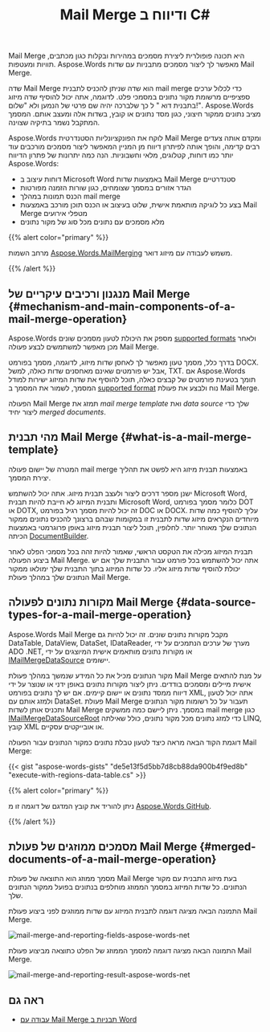 ﻿---
title: Mail Merge ודיווח ב C#
second_title: Aspose.Words עבור .NET
articleTitle: Mail Merge ודיווח
linktitle: Mail Merge ודיווח
type: docs
description: "Mail Merge היא תכונה פופולרית ליצירת מסמכים במהירות באמצעות C#. Aspose.Words עבור .NET לוקח את הפונקציונליות הסטנדרטית Mail Merge ומקדם אותה צעדים רבים קדימה, והופך אותה לפיתרון דיווח מן המניין המאפשר לך ליצור מסמכים מורכבים עוד יותר כגון דוחות, קטלוגים, מלאי וחשבוניות."
keywords: "how to use Mail Merge c#"
weight: 30
url: /he/net/mail-merge-and-reporting/
timestamp: 2024-07-11-08-07-06
---

Mail Merge היא תכונה פופולרית ליצירת מסמכים במהירות ובקלות כגון מכתבים, תוויות ומעטפות. Aspose.Words מאפשר לך ליצור מסמכים מתבניות עם שדות Mail Merge.

שדה Mail Merge הוא שדה שניתן להכניס לתבנית mail merge כדי לכלול ערכים ספציפיים מרשומת מקור נתונים במסמכי פלט. לדוגמה, אתה יכול להוסיף שדה מיזוג בתבנית דוא " ל כך שלברכה יהיה שם פרטי של הנמען ולא "שלום!". Aspose.Words מציב נתונים ממקור חיצוני, כגון מסד נתונים או קובץ, בשדות אלה ומעצב אותם. המסמך המתקבל נשמר בתיקיה שצוינה.

Aspose.Words לוקח את הפונקציונליות הסטנדרטית Mail Merge ומקדם אותה צעדים רבים קדימה, והופך אותה לפיתרון דיווח מן המניין המאפשר ליצור מסמכים מורכבים עוד יותר כמו דוחות, קטלוגים, מלאי וחשבוניות. הנה כמה יתרונות של פתרון הדיווח Aspose.Words:

- דוחות עיצוב ב Microsoft Word באמצעות שדות Mail Merge סטנדרטיים
- הגדר אזורים במסמך שצומחים, כגון שורות הזמנה מפורטות
- הכנס תמונות במהלך mail merge
- בצע כל לוגיקה מותאמת אישית, שלוט בעיצוב או הכנס תוכן מורכב באמצעות Mail Merge מטפלי אירועים
- מלא מסמכים עם נתונים מכל סוג של מקור נתונים

{{% alert color="primary" %}}

מרחב השמות [Aspose.Words.MailMerging](https://reference.aspose.com/words/net/aspose.words.mailmerging/) משמש לעבודה עם מיזוג דואר.

{{% /alert %}}

## מנגנון ורכיבים עיקריים של Mail Merge {#mechanism-and-main-components-of-a-mail-merge-operation}

Aspose.Words מספק את היכולת לטעון מסמכים שונים [supported formats](https://reference.aspose.com/words/net/aspose.words/loadformat/) ולאחר מכן מאפשר למשתמשים לבצע פעולה Mail Merge.

בדרך כלל, מסמך טעון מאפשר לך לאחסן שדות מיזוג, לדוגמה, מסמך בפורמט DOCX. אבל יש פורמטים שאינם מאחסנים שדות כאלה, למשל, TXT. אם Aspose.Words תומך בטעינת פורמטים של קבצים כאלה, תוכל להוסיף את שדות המיזוג ישירות למודל המסמך, לשמור את המסמך ב [supported format](https://reference.aspose.com/words/net/aspose.words/saveformat/) נוח ולבצע את פעולת Mail Merge.

הפעולה Mail Merge תמזג את *mail merge template* ואת *data source* שלך כדי ליצור יחיד *merged documents*.

## מהי תבנית Mail Merge {#what-is-a-mail-merge-template}

המטרה של יישום פעולה mail merge באמצעות תבנית מיזוג היא לפשט את תהליך יצירת המסמך.

ישנן מספר דרכים ליצור ולעצב תבנית מיזוג. אתה יכול להשתמש Microsoft Word, ותבנית המיזוג לא חייבת להיות תבנית Microsoft Word, כלומר מסמך בפורמט DOT או DOTX, זה יכול להיות מסמך רגיל בפורמט DOC או DOCX. עליך להוסיף כמה שדות מיוחדים הנקראים מיזוג שדות לתבנית זו במקומות שבהם ברצונך להכניס נתונים ממקור הנתונים שלך מאוחר יותר. לחלופין, תוכל ליצור תבנית מיזוג באופן פרוגרמטי באמצעות הכיתה [DocumentBuilder](https://reference.aspose.com/words/net/aspose.words/documentbuilder/).

תבנית המיזוג מכילה את הטקסט הראשי, שאמור להיות זהה בכל מסמכי הפלט לאחר ביצוע הפעולה Mail Merge. אתה יכול להשתמש בכל פורמט עבור התבנית שלך אם יש יכולת להוסיף שדות מיזוג אליו. כל שדות המיזוג בתוך התבנית שלך ימולאו ממקור הנתונים שלך במהלך פעולת Mail Merge.

## מקורות נתונים לפעולה Mail Merge {#data-source-types-for-a-mail-merge-operation}

Aspose.Words Mail Merge מקבל מקורות נתונים שונים. זה יכול להיות גם DataTable, DataView, DataSet, IDataReader, מערך של ערכים הנתמכים על ידי ADO .NET, או מקורות נתונים מותאמים אישית המיוצגים על ידי [IMailMergeDataSource](https://reference.aspose.com/words/net/aspose.words.mailmerging/imailmergedatasource/) יישומים.

מקור הנתונים מכיל את כל המידע שנמשך במהלך פעולת Mail Merge על מנת להתאים אישית מיילים ומסמכים בודדים. ניתן ליצור מקורות נתונים באופן ידני או שנוצר על ידי דיווח ממסד נתונים או יישום קיימים. אם יש לך נתונים בפורמט XML, אתה יכול לטעון ולמזג אותם עם DataSet. פעולת Mail Merge תעבור על כל רשומות מקור הנתונים ותכניס אותן לשדות Mail Merge במסמך. ניתן ליישם כמה ממשקים mail merge כגון [IMailMergeDataSourceRoot](https://reference.aspose.com/words/net/aspose.words.mailmerging/imailmergedatasourceroot/) כדי למזג נתונים מכל מקור נתונים, כולל שאילתה LINQ, קובץ XML או אובייקטים עסקיים.

דוגמת הקוד הבאה מראה כיצד לטעון טבלת נתונים כמקור הנתונים עבור הפעולה Mail Merge:

{{< gist "aspose-words-gists" "de5e13f5d5bb7d8cb88da900b4f9ed8b" "execute-with-regions-data-table.cs" >}}

{{% alert color="primary" %}}

ניתן להוריד את קובץ המדגם של דוגמה זו מ [Aspose.Words GitHub](https://github.com/aspose-words/Aspose.Words-for-.NET/blob/master/Examples/Data/Mail%20merge%20destinations%20-%20Orders.docx).

{{% /alert %}}

## מסמכים ממוזגים של פעולת Mail Merge {#merged-documents-of-a-mail-merge-operation}

מסמך ממוזג הוא התוצאה של פעולת Mail Merge בעת מיזוג התבנית עם מקור הנתונים. כל שדות המיזוג במסמך הממוזג מוחלפים בנתונים בפועל ממקור הנתונים שלך.

התמונה הבאה מציגה דוגמה לתבנית המיזוג עם שדות ממוזגים לפני ביצוע פעולת Mail Merge.

![mail-merge-and-reporting-fields-aspose-words-net](mail-merge-and-reporting-1.jpg)

התמונה הבאה מציגה דוגמה למסמך הממוזג של הפלט כתוצאה מביצוע פעולת Mail Merge.

![mail-merge-and-reporting-result-aspose-words-net](mail-merge-and-reporting-2.jpg)

## ראה גם

- [עבודה עם Mail Merge תבניות ב Word](https://docs.microsoft.com/en-us/power-platform/admin/work-mail-merge-templates)
